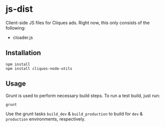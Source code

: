 # js-dist
Client-side JS files for Cliques ads.  Right now, this only consists of the following:
* cloader.js

## Installation

```
npm install
npm install cliques-node-utils
```

## Usage
Grunt is used to perform necessary build steps.  To run a test build, just run:

```
grunt
```

Use the grunt tasks `build_dev` & `build_production` to build for `dev` & `production` environments, respectively.

